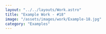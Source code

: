 ```yaml
---
layout: "../../layouts/Work.astro"
title: "Example Work - #18"
image: "/assets/images/work/Example-18.jpg"
category: "Examples"
---
```

